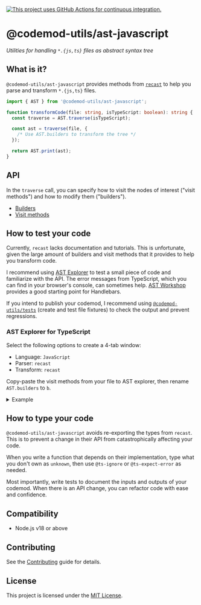 [![This project uses GitHub Actions for continuous integration.](https://github.com/ijlee2/codemod-utils/actions/workflows/ci.yml/badge.svg)](https://github.com/ijlee2/codemod-utils/actions/workflows/ci.yml)

# @codemod-utils/ast-javascript

_Utilities for handling `*.{js,ts}` files as abstract syntax tree_


## What is it?

`@codemod-utils/ast-javascript` provides methods from [`recast`](https://github.com/benjamn/recast/) to help you parse and transform `*.{js,ts}` files.

```ts
import { AST } from '@codemod-utils/ast-javascript';

function transformCode(file: string, isTypeScript: boolean): string {
  const traverse = AST.traverse(isTypeScript);

  const ast = traverse(file, {
    /* Use AST.builders to transform the tree */
  });

  return AST.print(ast);
}
```


## API

In the `traverse` call, you can specify how to visit the nodes of interest ("visit methods") and how to modify them ("builders").

- [Builders](https://github.com/benjamn/ast-types/blob/v0.16.1/src/gen/builders.ts#L3747-L4019)
- [Visit methods](https://github.com/benjamn/ast-types/blob/v0.16.1/src/gen/visitor.ts#L7-L307)


## How to test your code

Currently, `recast` lacks documentation and tutorials. This is unfortunate, given the large amount of builders and visit methods that it provides to help you transform code.

I recommend using [AST Explorer](https://astexplorer.net/) to test a small piece of code and familiarize with the API. The error messages from TypeScript, which you can find in your browser's console, can sometimes help. [AST Workshop](https://github.com/mainmatter/ast-workshop) provides a good starting point for Handlebars.

If you intend to publish your codemod, I recommend using [`@codemod-utils/tests`](../tests) (create and test file fixtures) to check the output and prevent regressions.


### AST Explorer for TypeScript

Select the following options to create a 4-tab window:

- Language: `JavaScript`
- Parser: `recast`
- Transform: `recast`

Copy-paste the visit methods from your file to AST explorer, then rename `AST.builders` to `b`.

<details>

<summary>Example</summary>

```ts
/* Your file */
import { AST } from '@codemod-utils/ast-javascript';

export function transformCode(file) {
  const traverse = AST.traverse(true);

  const ast = traverse(file, {
    visitClassDeclaration(path) {
      const { body } = path.node.body;

      const nodesToAdd = [
        AST.builders.classProperty(
          AST.builders.identifier('styles'),
          AST.builders.identifier('styles'),
        ),
      ];

      body.unshift(...nodesToAdd);

      return false;
    },
  });

  return AST.print(ast);
}
```

```ts
/* AST Explorer */
export default function transformer(code, { recast, parsers }) {
  const ast = recast.parse(code, { parser: parsers.typescript });
  const b = recast.types.builders;

  recast.visit(ast, {
    visitClassDeclaration(path) {
      const { body } = path.node.body;

      const nodesToAdd = [
        b.classProperty(
          b.identifier('styles'),
          b.identifier('styles')
        )
      ];

      body.unshift(...nodesToAdd);

      return false;
    }
  });

  return recast.print(ast).code;
}
```

<img width="1440" alt="" src="https://github.com/ijlee2/codemod-utils/assets/16869656/74c6edd1-52b4-4ae4-ae61-0fd9407faf18">

</details>


## How to type your code

`@codemod-utils/ast-javascript` avoids re-exporting the types from `recast`. This is to prevent a change in their API from catastrophically affecting your code.

When you write a function that depends on their implementation, type what you don't own as `unknown`, then use `@ts-ignore` or `@ts-expect-error` as needed.

Most importantly, write tests to document the inputs and outputs of your codemod. When there is an API change, you can refactor code with ease and confidence.


## Compatibility

- Node.js v18 or above


## Contributing

See the [Contributing](../../../CONTRIBUTING.md) guide for details.


## License

This project is licensed under the [MIT License](LICENSE.md).
